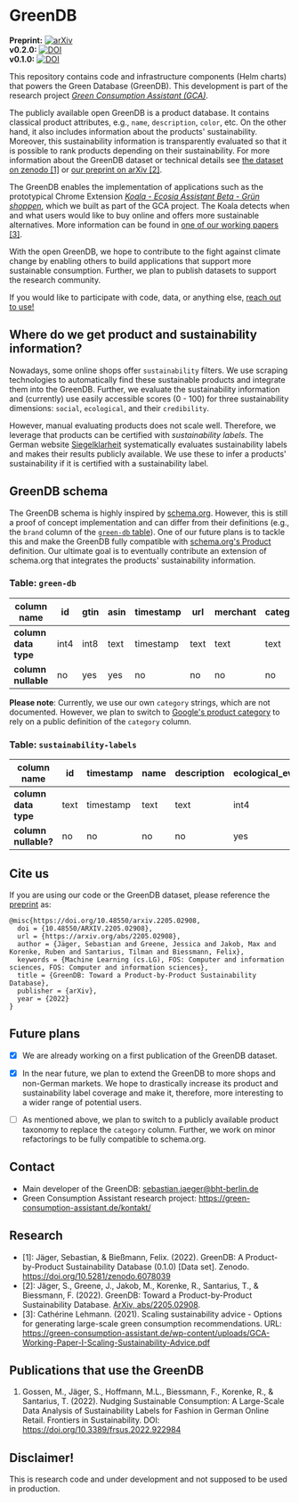 # GreenDB


**Preprint:** [![arXiv](https://img.shields.io/badge/arXiv-2205.02908-blue)](https://arxiv.org/abs/2205.02908)\
**v0.2.0:** [![DOI](https://zenodo.org/badge/DOI/10.5281/zenodo.6576662.svg)](https://doi.org/10.5281/zenodo.6576662)\
**v0.1.0:** [![DOI](https://zenodo.org/badge/DOI/10.5281/zenodo.6078039.svg)](https://doi.org/10.5281/zenodo.6078039)



This repository contains code and infrastructure components (Helm charts) that powers the Green Database (GreenDB). This development is part of the research project [*Green Consumption Assistant (GCA)*](https://green-consumption-assistant.de).

The publicly available open GreenDB is a product database. It contains classical product attributes, e.g., `name`, `description`, `color`, etc. On the other hand, it also includes information about the products' sustainability. Moreover, this sustainability information is transparently evaluated so that it is possible to rank products depending on their sustainability. For more information about the GreenDB dataset or technical details see [the dataset on zenodo [1]](https://zenodo.org/record/6078039) or [our preprint on arXiv [2]](https://arxiv.org/abs/2205.02908).

The GreenDB enables the implementation of applications such as the prototypical Chrome Extension [*Koala - Ecosia Assistant Beta - Grün shoppen*](https://chrome.google.com/webstore/detail/koala-ecosia-assistant-be/anhndceoafjjdihnjnpojdihgboocgpa), which we built as part of the GCA project. The Koala detects when and what users would like to buy online and offers more sustainable alternatives. More information can be found in [one of our working papers [3]](https://green-consumption-assistant.de/wp-content/uploads/GCA-Working-Paper-I-Scaling-Sustainability-Advice.pdf).

With the open GreenDB, we hope to contribute to the fight against climate change by enabling others to build applications that support more sustainable consumption. Further, we plan to publish datasets to support the research community.

If you would like to participate with code, data, or anything else, [reach out to use!](#contact)


## Where do we get product and sustainability information?

Nowadays, some online shops offer `sustainability` filters. We use scraping technologies to automatically find these sustainable products and integrate them into the GreenDB. Further, we evaluate the sustainability information and (currently) use easily accessible scores (0 - 100) for three sustainability dimensions: `social`, `ecological`, and their `credibility`.

However, manual evaluating products does not scale well. Therefore, we leverage that products can be certified with *sustainability labels*. The German website [Siegelklarheit](https://www.siegelklarheit.de) systematically evaluates sustainability labels and makes their results publicly available. We use these  to infer a products' sustainability if it is certified with a sustainability label.


## GreenDB schema

The GreenDB schema is highly inspired by [schema.org](https://schema.org). However, this is still a proof of concept implementation and can differ from their definitions (e.g., the `brand` column of the [`green-db` table](#table-green-db)). One of our future plans is to tackle this and make the GreenDB fully compatible with [schema.org's Product](https://schema.org/Product) definition. Our ultimate goal is to eventually contribute an extension of schema.org that integrates the products' sustainability information.


### Table: `green-db`

| **column name**      | **id** | **gtin** | **asin** | **timestamp** | **url** | **merchant** | **category** | **name** | **description** | **brand** | **sustainability_labels** | **price** | **currency** | **image_urls** | **color** | **size** |
| -------------------- | ------ | -------- | -------- | ------------- | ------- | ------------ | ------------ | -------- | --------------- | --------- | ------------------------- | --------- | ------------ | -------------- | --------- | -------- |
| **column data type** | int4   | int8     | text     | timestamp     | text    | text         | text         | text     | text            | text      | array[text]               | numeric   | text         | array[text]    | text      | text     |
| **column nullable**  | no     | yes      | yes      | no            | no      | no           | no           | no       | no              | no        | no                        | no        | no           | no             | yes       | yes      |


**Please note**: Currently, we use our own `category` strings, which are not documented. However, we plan to switch to [Google's product category](https://support.google.com/merchants/answer/6324436?hl=en) to rely on a public definition of the `category` column.


### Table: `sustainability-labels`

| **column name**      | **id** | **timestamp** | **name** | **description** | **ecological_evaluation** | **social_evaluation** | **credibility_evaluation** |
| -------------------- | ------ | ------------- | -------- | --------------- | ------------------------- | --------------------- | -------------------------- |
| **column data type** | text   | timestamp     | text     | text            | int4                      | int4                  | int4                       |
| **column nullable?** | no     | no            | no       | no              | yes                       | yes                   | yes                        |


## Cite us

If you are using our code or the GreenDB dataset, please reference the [preprint](https://arxiv.org/abs/2205.02908) as:
```
@misc{https://doi.org/10.48550/arxiv.2205.02908,
  doi = {10.48550/ARXIV.2205.02908},
  url = {https://arxiv.org/abs/2205.02908},
  author = {Jäger, Sebastian and Greene, Jessica and Jakob, Max and Korenke, Ruben and Santarius, Tilman and Biessmann, Felix},
  keywords = {Machine Learning (cs.LG), FOS: Computer and information sciences, FOS: Computer and information sciences},
  title = {GreenDB: Toward a Product-by-Product Sustainability Database},
  publisher = {arXiv},
  year = {2022}
}
```



## Future plans

- [x] We are already working on a first publication of the GreenDB dataset.

- [x] In the near future, we plan to extend the GreenDB to more shops and non-German markets. We hope to drastically increase its product and sustainability label coverage and make it, therefore, more interesting to a wider range of potential users.

- [ ] As mentioned above, we plan to switch to a publicly available product taxonomy to replace the `category` column. Further, we work on minor refactorings to be fully compatible to schema.org.


## Contact

- Main developer of the GreenDB: sebastian.jaeger@bht-berlin.de
- Green Consumption Assistant research project: https://green-consumption-assistant.de/kontakt/ 


## Research

- [1]: Jäger, Sebastian, & Bießmann, Felix. (2022). GreenDB: A Product-by-Product Sustainability Database (0.1.0) [Data set]. Zenodo. https://doi.org/10.5281/zenodo.6078039
- [2]: Jäger, S., Greene, J., Jakob, M., Korenke, R., Santarius, T., & Biessmann, F. (2022). GreenDB: Toward a Product-by-Product Sustainability Database. [ArXiv, abs/2205.02908](https://arxiv.org/abs/2205.02908).
- [3]: Cathérine Lehmann. (2021). Scaling sustainability advice - Options for generating large-scale green consumption recommendations. URL: https://green-consumption-assistant.de/wp-content/uploads/GCA-Working-Paper-I-Scaling-Sustainability-Advice.pdf


## Publications that use the GreenDB

1. Gossen, M., Jäger, S., Hoffmann, M.L., Biessmann, F., Korenke, R., & Santarius, T. (2022). Nudging Sustainable Consumption: A Large-Scale Data Analysis of Sustainability Labels for Fashion in German Online Retail. Frontiers in Sustainability. DOI: https://doi.org/10.3389/frsus.2022.922984 


## Disclaimer!

This is research code and under development and not supposed to be used in production.
